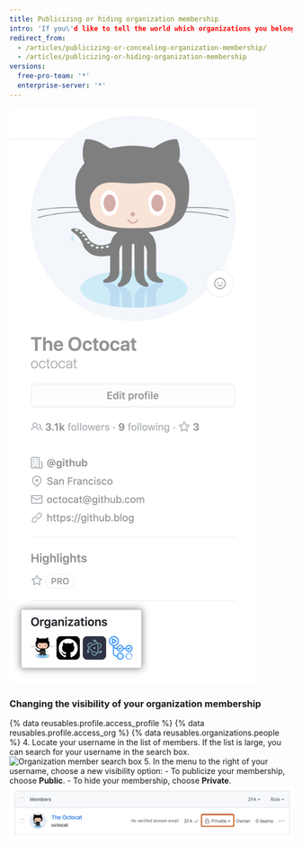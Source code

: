 ```yaml
---
title: Publicizing or hiding organization membership
intro: 'If you\'d like to tell the world which organizations you belong to, you can display the avatars of the organizations on your profile.'
redirect_from:
  - /articles/publicizing-or-concealing-organization-membership/
  - /articles/publicizing-or-hiding-organization-membership
versions:
  free-pro-team: '*'
  enterprise-server: '*'
---
```


![Profile organizations box](/assets/images/help/profile/profile_orgs_box.png)

### Changing the visibility of your organization membership

{% data reusables.profile.access_profile %}
{% data reusables.profile.access_org %}
{% data reusables.organizations.people %}
4. Locate your username in the list of members. If the list is large, you can search for your username in the search box.
![Organization member search box](/assets/images/help/organizations/member-search-box.png)
5. In the menu to the right of your username, choose a new visibility option:
    - To publicize your membership, choose **Public**.
    - To hide your membership, choose **Private**.
  ![Organization member visibility link](/assets/images/help/organizations/member-visibility-link.png)
